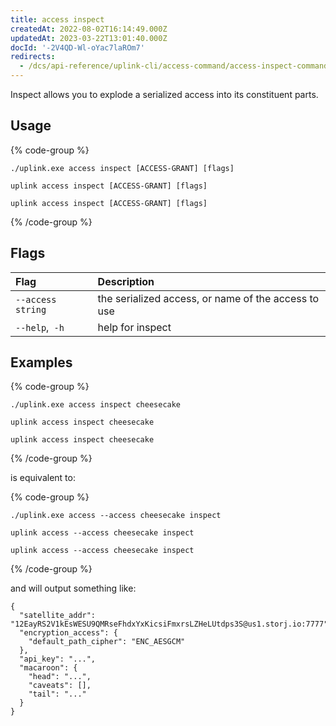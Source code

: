 ```yaml
---
title: access inspect
createdAt: 2022-08-02T16:14:49.000Z
updatedAt: 2023-03-22T13:01:40.000Z
docId: '-2V4QD-Wl-oYac7laROm7'
redirects:
  - /dcs/api-reference/uplink-cli/access-command/access-inspect-command
---
```


Inspect allows you to explode a serialized access into its constituent parts.

## Usage

{% code-group %}
```windows
./uplink.exe access inspect [ACCESS-GRANT] [flags]
```

```linux
uplink access inspect [ACCESS-GRANT] [flags]
```

```macos
uplink access inspect [ACCESS-GRANT] [flags]
```
{% /code-group %}

## Flags

| Flag              | Description                                         |
| :---------------- | :-------------------------------------------------- |
| `--access string` | the serialized access, or name of the access to use |
| `--help`,` -h`    | help for inspect                                    |

## Examples

{% code-group %}
```windows
./uplink.exe access inspect cheesecake
```

```linux
uplink access inspect cheesecake
```

```macos
uplink access inspect cheesecake
```
{% /code-group %}

is equivalent to:

{% code-group %}
```windows
./uplink.exe access --access cheesecake inspect
```

```linux
uplink access --access cheesecake inspect
```

```macos
uplink access --access cheesecake inspect
```
{% /code-group %}

and will output something like:

```Text
{
  "satellite_addr": "12EayRS2V1kEsWESU9QMRseFhdxYxKicsiFmxrsLZHeLUtdps3S@us1.storj.io:7777",
  "encryption_access": {
    "default_path_cipher": "ENC_AESGCM"
  },
  "api_key": "...",
  "macaroon": {
    "head": "...",
    "caveats": [],
    "tail": "..."
  }
}
```

